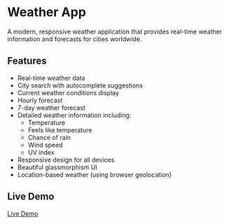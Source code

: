 # Weather App

A modern, responsive weather application that provides real-time weather information and forecasts for cities worldwide.

## Features

- Real-time weather data
- City search with autocomplete suggestions
- Current weather conditions display
- Hourly forecast
- 7-day weather forecast
- Detailed weather information including:
  - Temperature
  - Feels like temperature
  - Chance of rain
  - Wind speed
  - UV index
- Responsive design for all devices
- Beautiful glassmorphism UI
- Location-based weather (using browser geolocation)

## Live Demo

[Live Demo](https://devmohamed-hassan.github.io/Weather-App/)
